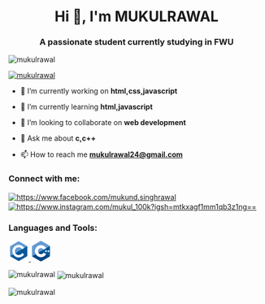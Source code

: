<h1 align="center">Hi 👋, I'm MUKULRAWAL</h1>
<h3 align="center">A passionate student currently studying in FWU</h3>

<p align="left"> <img src="https://komarev.com/ghpvc/?username=mukulrawal&label=Profile%20views&color=0e75b6&style=flat" alt="mukulrawal" /> </p>

<p align="left"> <a href="https://github.com/ryo-ma/github-profile-trophy"><img src="https://github-profile-trophy.vercel.app/?username=mukulrawal" alt="mukulrawal" /></a> </p>

- 🔭 I’m currently working on **html,css,javascript**

- 🌱 I’m currently learning **html,javascript**

- 👯 I’m looking to collaborate on **web development**

- 💬 Ask me about **c,c++**

- 📫 How to reach me **mukulrawal24@gmail.com**

<h3 align="left">Connect with me:</h3>
<p align="left">
<a href="https://fb.com/https://www.facebook.com/mukund.singhrawal" target="blank"><img align="center" src="https://raw.githubusercontent.com/rahuldkjain/github-profile-readme-generator/master/src/images/icons/Social/facebook.svg" alt="https://www.facebook.com/mukund.singhrawal" height="30" width="40" /></a>
<a href="https://instagram.com/https://www.instagram.com/mukul_100k?igsh=mtkxagf1mm1qb3z1ng==" target="blank"><img align="center" src="https://raw.githubusercontent.com/rahuldkjain/github-profile-readme-generator/master/src/images/icons/Social/instagram.svg" alt="https://www.instagram.com/mukul_100k?igsh=mtkxagf1mm1qb3z1ng==" height="30" width="40" /></a>
</p>

<h3 align="left">Languages and Tools:</h3>
<p align="left"> <a href="https://www.cprogramming.com/" target="_blank" rel="noreferrer"> <img src="https://raw.githubusercontent.com/devicons/devicon/master/icons/c/c-original.svg" alt="c" width="40" height="40"/> </a> <a href="https://www.w3schools.com/cpp/" target="_blank" rel="noreferrer"> <img src="https://raw.githubusercontent.com/devicons/devicon/master/icons/cplusplus/cplusplus-original.svg" alt="cplusplus" width="40" height="40"/> </a> </p>

<p><img align="left" src="https://github-readme-stats.vercel.app/api/top-langs?username=mukulrawal&show_icons=true&locale=en&layout=compact" alt="mukulrawal" /></p>

<p>&nbsp;<img align="center" src="https://github-readme-stats.vercel.app/api?username=mukulrawal&show_icons=true&locale=en" alt="mukulrawal" /></p>

<p><img align="center" src="https://github-readme-streak-stats.herokuapp.com/?user=mukulrawal&" alt="mukulrawal" /></p>
